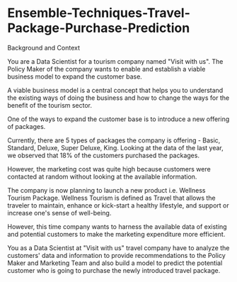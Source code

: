 # Ensemble-Techniques-Travel-Package-Purchase-Prediction

Background and Context

You are a Data Scientist for a tourism company named "Visit with us". The Policy Maker of the company wants to enable and establish a viable business model to expand the customer base.

A viable business model is a central concept that helps you to understand the existing ways of doing the business and how to change the ways for the benefit of the tourism sector.

One of the ways to expand the customer base is to introduce a new offering of packages.

Currently, there are 5 types of packages the company is offering - Basic, Standard, Deluxe, Super Deluxe, King. Looking at the data of the last year, we observed that 18% of the customers purchased the packages.

However, the marketing cost was quite high because customers were contacted at random without looking at the available information.

The company is now planning to launch a new product i.e. Wellness Tourism Package. Wellness Tourism is defined as Travel that allows the traveler to maintain, enhance or kick-start a healthy lifestyle, and support or increase one's sense of well-being.

However, this time company wants to harness the available data of existing and potential customers to make the marketing expenditure more efficient.

You as a Data Scientist at "Visit with us" travel company have to analyze the customers' data and information to provide recommendations to the Policy Maker and Marketing Team and also build a model to predict the potential customer who is going to purchase the newly introduced travel package.
